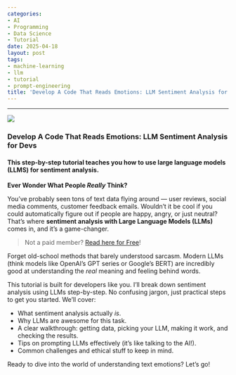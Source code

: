 ```yaml
---
categories:
- AI
- Programming
- Data Science
- Tutorial
date: 2025-04-18
layout: post
tags:
- machine-learning
- llm
- tutorial
- prompt-engineering
title: 'Develop A Code That Reads Emotions: LLM Sentiment Analysis for Devs'
---
```



* * *

![](https://cdn-images-1.medium.com/max/800/1*_nJC1b0jznwit7ZKiTziVw.png)

### **Develop A Code That Reads Emotions: LLM Sentiment Analysis for Devs**

#### This step-by-step tutorial teaches you how to use large language models (LLMS) for sentiment analysis.

 **Ever Wonder What People _Really_ Think?**

You’ve probably seen tons of text data flying around — user reviews, social media comments, customer feedback emails. Wouldn’t it be cool if you could automatically figure out if people are happy, angry, or just neutral? That’s where **sentiment analysis with Large Language Models (LLMs)** comes in, and it’s a game-changer.

> Not a paid member? [Read here for Free](https://medium.com/techthync/build-code-that-reads-emotions-llm-sentiment-analysis-for-devs-c1645b16c747?source=friends_link&sk=3d3fc18635b3f964d321ec020ec3906c)!

Forget old-school methods that barely understood sarcasm. Modern LLMs (think models like OpenAI’s GPT series or Google’s BERT) are incredibly good at understanding the _real_ meaning and feeling behind words.

This tutorial is built for developers like you. I’ll break down sentiment analysis using LLMs step-by-step. No confusing jargon, just practical steps to get you started. We’ll cover:

  * What sentiment analysis actually _is_.
  * Why LLMs are awesome for this task.
  * A clear walkthrough: getting data, picking your LLM, making it work, and checking the results.
  * Tips on prompting LLMs effectively (it’s like talking to the AI!).
  * Common challenges and ethical stuff to keep in mind.

Ready to dive into the world of understanding text emotions? Let’s go!